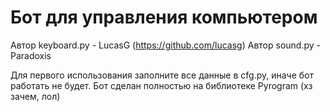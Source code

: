 # Бот для управления компьютером
Автор keyboard.py - LucasG (https://github.com/lucasg)
Автор sound.py - Paradoxis 

Для первого использования заполните все данные в cfg.py, иначе бот работать не будет.
Бот сделан полностью на библиотеке Pyrogram (хз зачем, лол)
